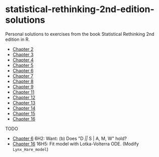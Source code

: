# statistical-rethinking-2nd-edition-solutions
Personal solutions to exercises from the book Statistical Rethinking 2nd edition in R.

- [Chapter 2](chapter2.html)
- [Chapter 3](chapter3.html)
- [Chapter 4](chapter4.html)
- [Chapter 5](chapter5.html)
- [Chapter 6](chapter6.html)
- [Chapter 7](chapter7.html)
- [Chapter 8](chapter8.html)
- [Chapter 9](chapter9.html)
- [Chapter 11](chapter11.html)
- [Chapter 12](chapter12.html)
- [Chapter 13](chapter13.html)
- [Chapter 14](chapter14.html)
- [Chapter 15](chapter16.html)
- [Chapter 16](chapter16.html)

TODO
- [Chapter 6](chapter6.html) 6H2: Want: (b) Does "D _||_ S | A, M, W" hold?
- [Chapter 16](chapter16.html) 16H5:  Fit model with Lotka-Volterra ODE. (Modify `Lynx_Hare_model`)
